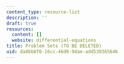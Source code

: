 ```yaml
---
content_type: resource-list
description: ''
draft: true
resources:
  content: []
  website: differential-equations
title: Problem Sets (TO BE DELETED)
uid: da8bb8f6-16cc-46d0-9dae-add530365646
---
```

